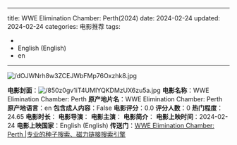 
---
title: WWE Elimination Chamber: Perth(2024)
date: 2024-02-24
updated: 2024-02-24
categories: 电影推荐
tags:

- 
- English (English)
- en
---

<img src="https://image.tmdb.org/t/p/original/dOJWNrh8w3ZCEJWbFMp76Oxzhk8.jpg" alt="/dOJWNrh8w3ZCEJWbFMp76Oxzhk8.jpg" title="/dOJWNrh8w3ZCEJWbFMp76Oxzhk8.jpg">

**电影封面**：<img src="https://image.tmdb.org/t/p/w200/850z0gv1iT4UMIYQKDMzUX6zu5a.jpg" alt="/850z0gv1iT4UMIYQKDMzUX6zu5a.jpg" title="/850z0gv1iT4UMIYQKDMzUX6zu5a.jpg">
**电影名称**：WWE Elimination Chamber: Perth
**原产地片名**：WWE Elimination Chamber: Perth
**原产地语言**：en
**包含成人内容**：False
**电影评分**：0.0
**评分人数**：0
**热门程度**：24.65
**电影时长**：
**电影导演**：
**电影主演**：
**电影简介**：
**电影上映时间**：2024-02-24
**电影上映国家**：English (English)
**传送门**：[WWE Elimination Chamber: Perth |专业的种子搜索、磁力链接搜索引擎](https://movie.amd794.com:2083/?search=WWE%20Elimination%20Chamber%3A%20Perth&ordering=&mode=match_phrase&page_size=10&page=1)

